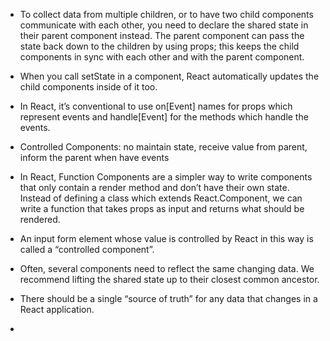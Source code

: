 - To collect data from multiple children, or to have two child components communicate with each other, you need to declare the shared state in their parent component instead. The parent component can pass the state back down to the children by using props; this keeps the child components in sync with each other and with the parent component.

- When you call setState in a component, React automatically updates the child components inside of it too.

- In React, it’s conventional to use on[Event] names for props which represent events and handle[Event] for the methods which handle the events.

- Controlled Components: no maintain state, receive value from parent, inform the parent when have events

- In React, Function Components are a simpler way to write components that only contain a render method and don’t have their own state. Instead of defining a class which extends React.Component, we can write a function that takes props as input and returns what should be rendered. 

- An input form element whose value is controlled by React in this way is called a “controlled component”.

- Often, several components need to reflect the same changing data. We recommend lifting the shared state up to their closest common ancestor.

- There should be a single “source of truth” for any data that changes in a React application. 

- 